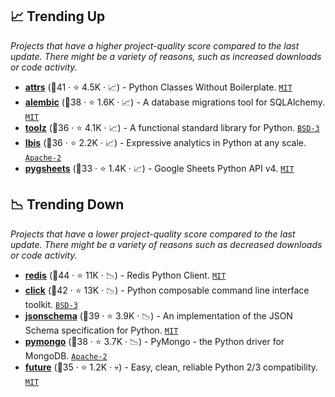 ## 📈 Trending Up

_Projects that have a higher project-quality score compared to the last update. There might be a variety of reasons, such as increased downloads or code activity._

- <b><a href="https://github.com/python-attrs/attrs">attrs</a></b> (🥇41 ·  ⭐ 4.5K · 📈) - Python Classes Without Boilerplate. <code><a href="http://bit.ly/34MBwT8">MIT</a></code>
- <b><a href="https://github.com/sqlalchemy/alembic">alembic</a></b> (🥈38 ·  ⭐ 1.6K · 📈) - A database migrations tool for SQLAlchemy. <code><a href="http://bit.ly/34MBwT8">MIT</a></code>
- <b><a href="https://github.com/pytoolz/toolz">toolz</a></b> (🥈36 ·  ⭐ 4.1K · 📈) - A functional standard library for Python. <code><a href="http://bit.ly/3aKzpTv">BSD-3</a></code>
- <b><a href="https://github.com/ibis-project/ibis">Ibis</a></b> (🥈36 ·  ⭐ 2.2K · 📈) - Expressive analytics in Python at any scale. <code><a href="http://bit.ly/3nYMfla">Apache-2</a></code>
- <b><a href="https://github.com/nithinmurali/pygsheets">pygsheets</a></b> (🥈33 ·  ⭐ 1.4K · 📈) - Google Sheets Python API v4. <code><a href="http://bit.ly/34MBwT8">MIT</a></code>

## 📉 Trending Down

_Projects that have a lower project-quality score compared to the last update. There might be a variety of reasons such as decreased downloads or code activity._

- <b><a href="https://github.com/redis/redis-py">redis</a></b> (🥇44 ·  ⭐ 11K · 📉) - Redis Python Client. <code><a href="http://bit.ly/34MBwT8">MIT</a></code>
- <b><a href="https://github.com/pallets/click">click</a></b> (🥇42 ·  ⭐ 13K · 📉) - Python composable command line interface toolkit. <code><a href="http://bit.ly/3aKzpTv">BSD-3</a></code>
- <b><a href="https://github.com/python-jsonschema/jsonschema">jsonschema</a></b> (🥇39 ·  ⭐ 3.9K · 📉) - An implementation of the JSON Schema specification for Python. <code><a href="http://bit.ly/34MBwT8">MIT</a></code>
- <b><a href="https://github.com/mongodb/mongo-python-driver">pymongo</a></b> (🥈38 ·  ⭐ 3.7K · 📉) - PyMongo - the Python driver for MongoDB. <code><a href="http://bit.ly/3nYMfla">Apache-2</a></code>
- <b><a href="https://github.com/PythonCharmers/python-future">future</a></b> (🥈35 ·  ⭐ 1.2K · 💀) - Easy, clean, reliable Python 2/3 compatibility. <code><a href="http://bit.ly/34MBwT8">MIT</a></code>

